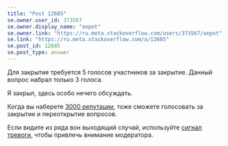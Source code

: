 ```yaml
---
title: "Post 12685"
se.owner.user_id: 373567
se.owner.display_name: "aepot"
se.owner.link: "https://ru.meta.stackoverflow.com/users/373567/aepot"
se.link: "https://ru.meta.stackoverflow.com/a/12685"
se.post_id: 12685
se.post_type: answer
---
```

<p>Для закрытия требуется 5 голосов участников за закрытие. Данный вопрос набрал только 3 голоса.</p>
<p>Я закрыл, здесь особо нечего обсуждать.</p>
<p>Когда вы наберете <a href="https://ru.stackoverflow.com/help/privileges">3000 репутации</a>, тоже сможете голосовать за закрытие и переоткрытие вопросов.</p>
<p>Если видите из ряда вон выходящий случай, используйте <a href="https://ru.stackoverflow.com/help/privileges/flag-posts">сигнал тревоги</a>, чтобы привлечь внимание модератора.</p>
